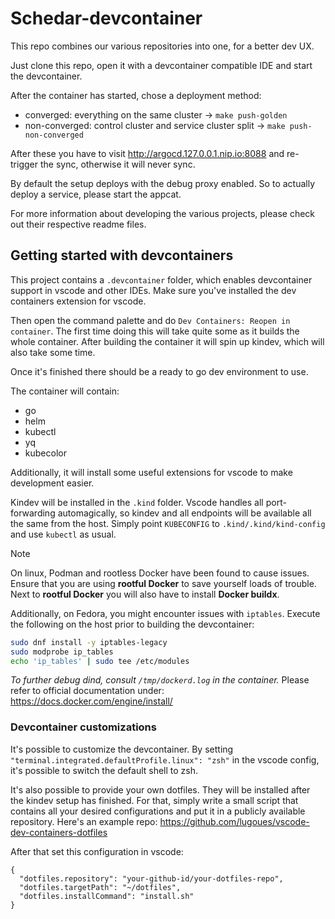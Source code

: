 # Schedar-devcontainer

This repo combines our various repositories into one, for a better dev UX.

Just clone this repo, open it with a devcontainer compatible IDE and start the devcontainer.

After the container has started, chose a deployment method:

* converged: everything on the same cluster -> `make push-golden`
* non-converged: control cluster and service cluster split -> `make push-non-converged`

After these you have to visit http://argocd.127.0.0.1.nip.io:8088 and re-trigger the sync, otherwise it will never sync.

By default the setup deploys with the debug proxy enabled. So to actually deploy a service, please start the appcat.

For more information about developing the various projects, please check out their respective readme files.

## Getting started with devcontainers

This project contains a `.devcontainer` folder, which enables devcontainer support in vscode and other IDEs.
Make sure you've installed the dev containers extension for vscode.

Then open the command palette and do `Dev Containers: Reopen in container`.
The first time doing this will take quite some as it builds the whole container.
After building the container it will spin up kindev, which will also take some time.

Once it's finished there should be a ready to go dev environment to use.

The container will contain:
* go
* helm
* kubectl
* yq
* kubecolor

Additionally, it will install some useful extensions for vscode to make development easier.

Kindev will be installed in the `.kind` folder.
Vscode handles all port-forwarding automagically, so kindev and all endpoints will be available all the same from the host.
Simply point `KUBECONFIG` to `.kind/.kind/kind-config` and use `kubectl` as usual.

> [!NOTE]
> On linux, Podman and rootless Docker have been found to cause issues.
> Ensure that you are using **rootful Docker** to save yourself loads of trouble.
> Next to **rootful Docker** you will also have to install **Docker buildx**.
>
> Additionally, on Fedora, you might encounter issues with `iptables`.
> Execute the following on the host prior to building the devcontainer:
> ```bash
> sudo dnf install -y iptables-legacy
> sudo modprobe ip_tables
> echo 'ip_tables' | sudo tee /etc/modules
> ```
>
> *To further debug dind, consult `/tmp/dockerd.log` in the container.*
> Please refer to official documentation under: https://docs.docker.com/engine/install/

### Devcontainer customizations

It's possible to customize the devcontainer.
By setting `"terminal.integrated.defaultProfile.linux": "zsh"` in the vscode config, it's possible to switch the default shell to zsh.

It's also possible to provide your own dotfiles. They will be installed after the kindev setup has finished.
For that, simply write a small script that contains all your desired configurations and put it in a publicly available repository.
Here's an example repo: https://github.com/lugoues/vscode-dev-containers-dotfiles

After that set this configuration in vscode:
```
{
  "dotfiles.repository": "your-github-id/your-dotfiles-repo",
  "dotfiles.targetPath": "~/dotfiles",
  "dotfiles.installCommand": "install.sh"
}
```
